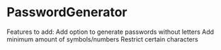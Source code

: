 # PasswordGenerator
Features to add:
Add option to generate passwords without letters 
Add minimum amount of symbols/numbers
Restrict certain characters